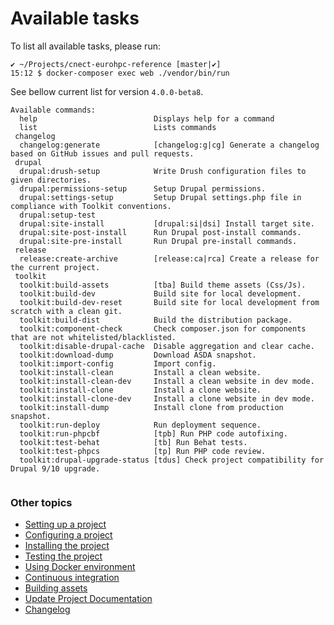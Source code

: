 # Available tasks

To list all available tasks, please run:
```
✔ ~/Projects/cnect-eurohpc-reference [master|✔]
15:12 $ docker-composer exec web ./vendor/bin/run
```

See bellow current list for version `4.0.0-beta8`.
```
Available commands:
  help                          Displays help for a command
  list                          Lists commands
 changelog
  changelog:generate            [changelog:g|cg] Generate a changelog based on GitHub issues and pull requests.
 drupal
  drupal:drush-setup            Write Drush configuration files to given directories.
  drupal:permissions-setup      Setup Drupal permissions.
  drupal:settings-setup         Setup Drupal settings.php file in compliance with Toolkit conventions.
  drupal:setup-test
  drupal:site-install           [drupal:si|dsi] Install target site.
  drupal:site-post-install      Run Drupal post-install commands.
  drupal:site-pre-install       Run Drupal pre-install commands.
 release
  release:create-archive        [release:ca|rca] Create a release for the current project.
 toolkit
  toolkit:build-assets          [tba] Build theme assets (Css/Js).
  toolkit:build-dev             Build site for local development.
  toolkit:build-dev-reset       Build site for local development from scratch with a clean git.
  toolkit:build-dist            Build the distribution package.
  toolkit:component-check       Check composer.json for components that are not whitelisted/blacklisted.
  toolkit:disable-drupal-cache  Disable aggregation and clear cache.
  toolkit:download-dump         Download ASDA snapshot.
  toolkit:import-config         Import config.
  toolkit:install-clean         Install a clean website.
  toolkit:install-clean-dev     Install a clean website in dev mode.
  toolkit:install-clone         Install a clone website.
  toolkit:install-clone-dev     Install a clone website in dev mode.
  toolkit:install-dump          Install clone from production snapshot.
  toolkit:run-deploy            Run deployment sequence.
  toolkit:run-phpcbf            [tpb] Run PHP code autofixing.
  toolkit:test-behat            [tb] Run Behat tests.
  toolkit:test-phpcs            [tp] Run PHP code review.
  toolkit:drupal-upgrade-status [tdus] Check project compatibility for Drupal 9/10 upgrade.


```

### Other topics
- [Setting up a project](/docs/setting-up-project.md)
- [Configuring a project](/docs/configuring-project.md)
- [Installing the project](/docs/installing-project.md)
- [Testing the project](/docs/testing-project.md)
- [Using Docker environment](/docs/docker-environment.md)
- [Continuous integration](/docs/continuous-integration.md)
- [Building assets](/docs/building-assets.md)
- [Update Project Documentation](/docs/project-documentation.md)
- [Changelog](/changelog.md)
